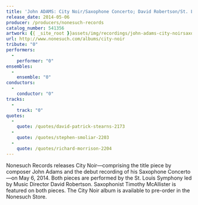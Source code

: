 ```yaml
---
title: 'John ADAMS: City Noir/Saxophone Concerto; David Robertson/St. Louis Symphony'
release_date: 2014-05-06
producer: /producers/nonesuch-records
catalog_number: 541356
artwork: {{ _site_root }}assets/img/recordings/john-adams-city-noirsaxophone-concerto-david-robertsonst-louis-symphony.jpg
url: http://www.nonesuch.com/albums/city-noir
tribute: "0"
performers: 
  -
    performer: "0"
ensembles: 
  -
    ensemble: "0"
conductors: 
  -
    conductor: "0"
tracks: 
  -
    track: "0"
quotes: 
  -
    quote: /quotes/david-patrick-stearns-2173
  -
    quote: /quotes/stephen-smoliar-2203
  -
    quote: /quotes/richard-morrison-2204
---
```

Nonesuch Records releases City Noir&#8212;comprising the title piece by composer John Adams and the debut recording of his Saxophone Concerto&#8212;on May 6, 2014. Both pieces are performed by the St. Louis Symphony led by Music Director David Robertson. Saxophonist Timothy McAllister is featured on both pieces. The City Noir album is available to pre-order in the Nonesuch Store.